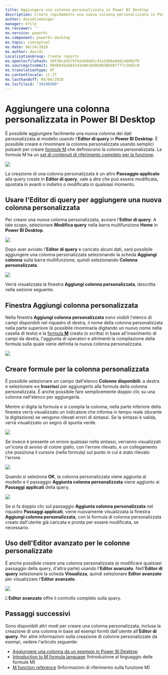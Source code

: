 ```yaml
---
title: Aggiungere una colonna personalizzata in Power BI Desktop
description: Creare rapidamente una nuova colonna personalizzata in Power BI Desktop
author: davidiseminger
manager: kfile
ms.reviewer: ''
ms.service: powerbi
ms.component: powerbi-desktop
ms.topic: conceptual
ms.date: 04/24/2018
ms.author: davidi
LocalizationGroup: Create reports
ms.openlocfilehash: 30f39cd2b79792e9d4d3c41a1d60a8ddce6802f6
ms.sourcegitcommit: 80d6b45eb84243e801b60b9038b9bff77c30d5c8
ms.translationtype: HT
ms.contentlocale: it-IT
ms.lasthandoff: 06/04/2018
ms.locfileid: "34290500"
---
```

# <a name="add-a-custom-column-in-power-bi-desktop"></a>Aggiungere una colonna personalizzata in Power BI Desktop
È possibile aggiungere facilmente una nuova colonna dei dati personalizzata al modello usando l'**Editor di query** in **Power BI Desktop**. È possibile creare e rinominare la colonna personalizzata usando semplici pulsanti per creare [formule M](https://msdn.microsoft.com/library/mt270235.aspx) che definiscono la colonna personalizzata. La formula M ha un [set di contenuti di riferimento completo per la funzione](https://msdn.microsoft.com/library/mt779182.aspx). 

![](media/desktop-add-custom-column/add-custom-column_01.png)

La creazione di una colonna personalizzata è un altro **Passaggio applicato** alla query create in **Editor di query**, vale a dire che può essere modificata, spostata in avanti o indietro o modificata in qualsiasi momento.

## <a name="use-query-editor-to-add-a-new-custom-column"></a>Usare l'Editor di query per aggiungere una nuova colonna personalizzata
Per creare una nuova colonna personalizzata, avviare l'**Editor di query**. A tale scopo, selezionare **Modifica query** nella barra multifunzione **Home** in **Power BI Desktop**.

![](media/desktop-add-custom-column/add-column-from-example_02.png)

Dopo aver avviato l'**Editor di query** e caricato alcuni dati, sarà possibile aggiungere una colonna personalizzata selezionando la scheda **Aggiungi colonna** sulla barra multifunzione, quindi selezionando **Colonna personalizzata**.

![](media/desktop-add-custom-column/add-custom-column_02.png)

Verrà visualizzata la finestra **Aggiungi colonna personalizzata**, descritta nella sezione seguente.

## <a name="the-add-custom-column-window"></a>Finestra Aggiungi colonna personalizzata
Nella finestra **Aggiungi colonna personalizzata** sono visibili l'elenco di campi disponibili nel riquadro di destra, il nome della colonna personalizzata nella parte superiore (è possibile rinominarla digitando un nuovo nome nella casella di testo) e la [formula **M**](https://msdn.microsoft.com/library/mt779182.aspx) creata (o scritta) in base all'inserimento di campi da destra, l'aggiunta di operatori e altrimenti la compilazione della formula sulla quale viene definita la nuova colonna personalizzata. 

![](media/desktop-add-custom-column/add-custom-column_03.png)

## <a name="create-formulas-for-your-custom-column"></a>Creare formule per la colonna personalizzata
È possibile selezionare un campo dall'elenco **Colonne disponibili:** a destra e selezionare **<< Inserisci** per aggiungerlo alla formula della colonna personalizzata. È anche possibile fare semplicemente doppio clic su una colonna nell'elenco per aggiungerla.

Mentre si digita la formula e si compila la colonna, nella parte inferiore della finestra verrà visualizzato un indicatore che informa in tempo reale (durante la digitazione) se vengono rilevati errori di sintassi. Se la sintassi è valida, verrà visualizzato un segno di spunta verde.

![](media/desktop-add-custom-column/add-custom-column_04.png)

Se invece è presente un errore qualsiasi nella sintassi, verranno visualizzati un'icona di avviso di colore giallo, con l'errore rilevato, e un collegamento che posiziona il cursore (nella formula) sul punto in cui è stato rilevato l'errore.

![](media/desktop-add-custom-column/add-custom-column_05.png)

Quando si seleziona **OK**, la colonna personalizzata viene aggiunta al modello e il passaggio **Aggiunta colonna personalizzata** viene aggiunto ai **Passaggi applicati** della query.

![](media/desktop-add-custom-column/add-custom-column_06.png)

Se si fa doppio clic sul passaggio **Aggiunta colonna personalizzata** nel riquadro **Passaggi applicati**, viene nuovamente visualizzata la finestra **Aggiungi colonna personalizzata**, con la formula di colonna personalizzata creato dall'utente già caricata e pronta per essere modificata, se necessario.

## <a name="using-the-advanced-editor-for-custom-columns"></a>Uso dell'Editor avanzato per le colonne personalizzate
È anche possibile creare una colonna personalizzata (e modificare qualsiasi passaggio della query, d'altra parte) usando l'**Editor avanzato**. Nell'**Editor di query** selezionare la scheda **Visualizza**, quindi selezionare **Editor avanzato** per visualizzare l'**Editor avanzato**.

![](media/desktop-add-custom-column/add-custom-column_07.png)

L'**Editor avanzato** offre il controllo completo sulla query.

## <a name="next-steps"></a>Passaggi successivi
Sono disponibili altri modi per creare una colonna personalizzata, inclusa la creazione di una colonna in base ad esempi forniti dall'utente all'**Editor di query**. Per altre informazioni sulla creazione di colonne personalizzate da esempi, vedere l'articolo seguente:

* [Aggiungere una colonna da un esempio in Power BI Desktop](desktop-add-column-from-example.md)
* [Introduction to M formula language](https://msdn.microsoft.com/library/mt270235.aspx) (Introduzione al linguaggio delle formule M)
* [M function reference](https://msdn.microsoft.com/library/mt779182.aspx) (Informazioni di riferimento sulla funzione M)  

